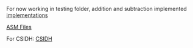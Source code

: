 For now working in testing folder, addition and subtraction implemented
[implementations](testing)

[ASM Files](testing/asm)

For CSIDH:
[CSIDH](csidh)